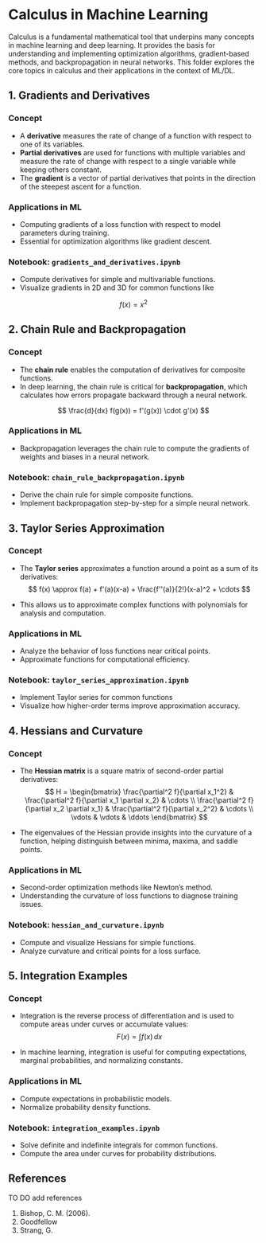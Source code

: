 
# **Calculus in Machine Learning**

Calculus is a fundamental mathematical tool that underpins many concepts in machine learning and deep learning. It provides the basis for understanding and implementing optimization algorithms, gradient-based methods, and backpropagation in neural networks. This folder explores the core topics in calculus and their applications in the context of ML/DL.


## **1. Gradients and Derivatives**
### **Concept**
- A **derivative** measures the rate of change of a function with respect to one of its variables.
- **Partial derivatives** are used for functions with multiple variables and measure the rate of change with respect to a single variable while keeping others constant.
- The **gradient** is a vector of partial derivatives that points in the direction of the steepest ascent for a function.

### **Applications in ML**
- Computing gradients of a loss function with respect to model parameters during training.
- Essential for optimization algorithms like gradient descent.

### **Notebook: `gradients_and_derivatives.ipynb`**
- Compute derivatives for simple and multivariable functions.
- Visualize gradients in 2D and 3D for common functions like 

$$
f(x) = x^2
$$



## **2. Chain Rule and Backpropagation**
### **Concept**
- The **chain rule** enables the computation of derivatives for composite functions.
- In deep learning, the chain rule is critical for **backpropagation**, which calculates how errors propagate backward through a neural network.

$$
\frac{d}{dx} f(g(x)) = f'(g(x)) \cdot g'(x)
$$

### **Applications in ML**
- Backpropagation leverages the chain rule to compute the gradients of weights and biases in a neural network.

### **Notebook: `chain_rule_backpropagation.ipynb`**
- Derive the chain rule for simple composite functions.
- Implement backpropagation step-by-step for a simple neural network.



## **3. Taylor Series Approximation**
### **Concept**
- The **Taylor series** approximates a function around a point as a sum of its derivatives:
$$
f(x) \approx f(a) + f'(a)(x-a) + \frac{f''(a)}{2!}(x-a)^2 + \cdots
$$

- This allows us to approximate complex functions with polynomials for analysis and computation.

### **Applications in ML**
- Analyze the behavior of loss functions near critical points.
- Approximate functions for computational efficiency.

### **Notebook: `taylor_series_approximation.ipynb`**
- Implement Taylor series for common functions 
- Visualize how higher-order terms improve approximation accuracy.



## **4. Hessians and Curvature**
### **Concept**
- The **Hessian matrix** is a square matrix of second-order partial derivatives:
$$
H = \begin{bmatrix}
\frac{\partial^2 f}{\partial x_1^2} & \frac{\partial^2 f}{\partial x_1 \partial x_2} & \cdots \\
\frac{\partial^2 f}{\partial x_2 \partial x_1} & \frac{\partial^2 f}{\partial x_2^2} & \cdots \\
\vdots & \vdots & \ddots
\end{bmatrix}
$$

- The eigenvalues of the Hessian provide insights into the curvature of a function, helping distinguish between minima, maxima, and saddle points.

### **Applications in ML**
- Second-order optimization methods like Newton’s method.
- Understanding the curvature of loss functions to diagnose training issues.

### **Notebook: `hessian_and_curvature.ipynb`**
- Compute and visualize Hessians for simple functions.
- Analyze curvature and critical points for a loss surface.



## **5. Integration Examples**
### **Concept**
- Integration is the reverse process of differentiation and is used to compute areas under curves or accumulate values:
$$
F(x) = \int f(x) \, dx
$$

- In machine learning, integration is useful for computing expectations, marginal probabilities, and normalizing constants.

### **Applications in ML**
- Compute expectations in probabilistic models.
- Normalize probability density functions.

### **Notebook: `integration_examples.ipynb`**
- Solve definite and indefinite integrals for common functions.
- Compute the area under curves for probability distributions.


## **References**
TO DO add references

1. Bishop, C. M. (2006). 
2. Goodfellow
3. Strang, G.


